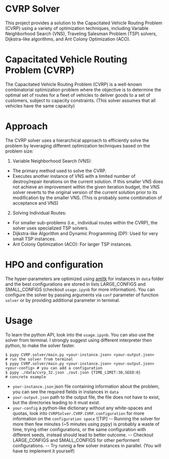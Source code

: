 # CVRP Solver
This project provides a solution to the Capacitated Vehicle Routing Problem (CVRP) using a variety of optimization techniques, including Variable Neighborhood Search (VNS), Traveling Salesman Problem (TSP) solvers, Dijkstra-like algorithms, and Ant Colony Optimization (ACO).

# Capacitated Vehicle Routing Problem (CVRP)
The Capacitated Vehicle Routing Problem (CVRP) is a well-known combinatorial optimization problem where the objective is to determine the optimal set of routes for a fleet of vehicles to deliver goods to a set of customers, subject to capacity constraints. (This solver assumes that all vehicles have the same capacity)

# Approach
The CVRP solver uses a hierarchical approach to efficiently solve the problem by leveraging different optimization techniques based on the problem size:
1. Variable Neighborhood Search (VNS):
 - The primary method used to solve the CVRP.
 - Executes another instance of VNS with a limited number of destroy/repair iterations on the current solution. If this smaller VNS does not achieve an improvement within the given iteration budget, the VNS solver reverts to the original version of the current solution prior to its modification by the smaller VNS. (This is probably some combination of acceptance and VNS)
2. Solving Individual Routes:
 - For smaller sub-problems (i.e., individual routes within the CVRP), the solver uses specialized TSP solvers.
  - Dijkstra-like Algorithm and Dynamic Programming (DP): Used for very small TSP instances.
  - Ant Colony Optimization (ACO): For larger TSP instances.

# HPO and configuration
The hyper-parameters are optimized using [amltk](https://automl.github.io/amltk/latest/) for instances in `data` folder and the best configurations are stored in lists LARGE_CONFIGS and SMALL_CONFIGS (checkout `usage.ipynb` for more information). You can configure the solver by passing arguments via `conf` parameter of function `solver` or by providing additional parameter in terminal.

# Usage
To learn the python API, look into the `usage.ipynb`. You can also use the solver from terminal. I strongly suggest using different interpreter then python, to make the solver faster.
```
$ pypy CVRP.solver/main.py <your-instance.json> <your-output.json>               # run the solver from terminal
$ pypy CVRP.solver/main.py <your-instance.json> <your-output.json> <your-config> # you can add a configuration
$ pypy ./data/cvrp_32.json ./out.json {TIME_LIMIT:30,SEED:0}                     # concrete example
```
- `your-instance.json` json file containing information about the problem, you can see the required fields in instances in `data`
- `your-output.json` path to the output file, the file does not have to exist, but the directories leading to it must exist.
- `your-config` a python-like dictionary without any white-spaces and quotas, look into `CVRPSolver.CVRP.CVRP.configuration` for more information on the `configuration space`
 ![TIP]
 -- Running the solver for more then few minutes (~5 minutes using pypy) is probably a waste of time, trying other configurations, or the same configuration with different seeds, instead should lead to better outcome.
 -- Checkout LARGE_CONFIGS and SMALL_CONFIGS for other performent configurations.
 -- Try runnig a few solver instances in parallel. (You will have to implement it yourself)

